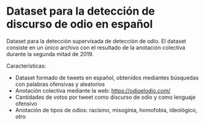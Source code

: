 
# Dataset para la detección de discurso de odio en español

Dataset para la detección supervisada de detección de odio. El dataset consiste en un único archivo con el resultado de la anotación colectiva durante la segunda mitad de 2019.

Características:
- Dataset formado de tweets en español, obtenidos mediantes búsquedas con palabras ofensivas y aleatorios
- Anotación colectiva mediante la web: https://odioelodio.com/
- Cantidades de votos por tweet como discurso de odio y como lenguaje ofensivo
- Anotación de tipos de odios: racismo, misoginia, homofobia, ideológico, otro


